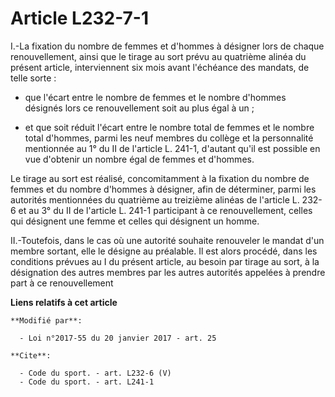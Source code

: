 # Article L232-7-1

I.-La fixation du nombre de femmes et d'hommes à désigner lors de chaque renouvellement, ainsi que le tirage au sort prévu au
quatrième alinéa du présent article, interviennent six mois avant l'échéance des mandats, de telle sorte : 

- que l'écart entre le nombre de femmes et le nombre d'hommes désignés lors ce renouvellement soit au plus égal à un ;

- et que soit réduit l'écart entre le nombre total de femmes et le nombre total d'hommes, parmi les neuf membres du collège
et la personnalité mentionnée au 1° du II de l'article L. 241-1, d'autant qu'il est possible en vue d'obtenir un nombre égal
de femmes et d'hommes. 

Le tirage au sort est réalisé, concomitamment à la fixation du nombre de femmes et du nombre d'hommes à désigner, afin de
déterminer, parmi les autorités mentionnées du quatrième au treizième alinéas de l'article L. 232-6 et au 3° du II de
l'article L. 241-1 participant à ce renouvellement, celles qui désignent une femme et celles qui désignent un homme. 

II.-Toutefois, dans le cas où une autorité souhaite renouveler le mandat d'un membre sortant, elle le désigne au préalable.
Il est alors procédé, dans les conditions prévues au I du présent article, au besoin par tirage au sort, à la désignation des
autres membres par les autres autorités appelées à prendre part à ce renouvellement

**Liens relatifs à cet article**

	**Modifié par**:

	  - Loi n°2017-55 du 20 janvier 2017 - art. 25

	**Cite**:

	  - Code du sport. - art. L232-6 (V)
	  - Code du sport. - art. L241-1
